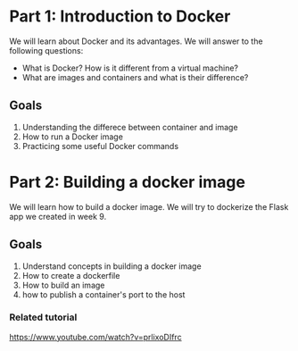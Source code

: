 # Part 1: Introduction to Docker

We will learn about Docker and its advantages. We will answer to the following questions:
- What is Docker? How is it different from a virtual machine?
- What are images and containers and what is their difference?

## Goals

1. Understanding the differece between container and image
2. How to run a Docker image
3. Practicing some useful Docker commands

# Part 2: Building a docker image

We will learn how to build a docker image. We will try to dockerize the Flask app we created in week 9.

## Goals

1. Understand concepts in building a docker image
2. How to create a dockerfile
3. How to build an image
4. how to publish a container's port to the host

### Related tutorial

https://www.youtube.com/watch?v=prlixoDIfrc
